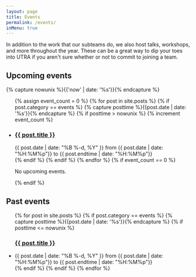 ```yaml
---
layout: page
title: Events
permalink: /events/
inMenu: true
---
```


In addition to the work that our subteams do, we also host talks, workshops, and more throughout the year.
These can be a great way to dip your toes into UTRA if you aren't sure whether or not to commit to joining a team.

## Upcoming events
{% capture nowunix %}{{'now' | date: '%s'}}{% endcapture %}
<ul class="post-list events-list">
    {% assign event_count = 0 %}
    {% for post in site.posts %}
        {% if post.category == events %}
          {% capture posttime %}{{post.date | date: '%s'}}{% endcapture %}
          {% if posttime > nowunix %}
          {% increment event_count %}
          <li>
              <h3>
                  <a class="post-link" href="{{ post.url | prepend: site.baseurl }}">{{ post.title }}</a>
              </h3>
              <span class="post-meta">{{ post.date | date: "%B %-d, %Y" }}
              from {{ post.date | date: "%H:%M%p"}}
              to {{ post.endtime | date: "%H:%M%p"}}</span>
          </li>
          {% endif %}
        {% endif %}
    {% endfor %}
    {% if event_count == 0 %}
    <p>No upcoming events.</p>
    {% endif %}
</ul>

## Past events
<ul class="post-list events-list">
    {% for post in site.posts %}
        {% if post.category == events %}
          {% capture posttime %}{{post.date | date: '%s'}}{% endcapture %}
          {% if posttime <= nowunix %}
              <h3>
                  <a class="post-link" href="{{ post.url | prepend: site.baseurl }}">{{ post.title }}</a>
              </h3>
          <li>
              <span class="post-meta">{{ post.date | date: "%B %-d, %Y" }}
              from {{ post.date | date: "%H:%M%p"}}
              to {{ post.endtime | date: "%H:%M%p"}}</span>
          </li>
          {% endif %}
        {% endif %}
    {% endfor %}
</ul>
